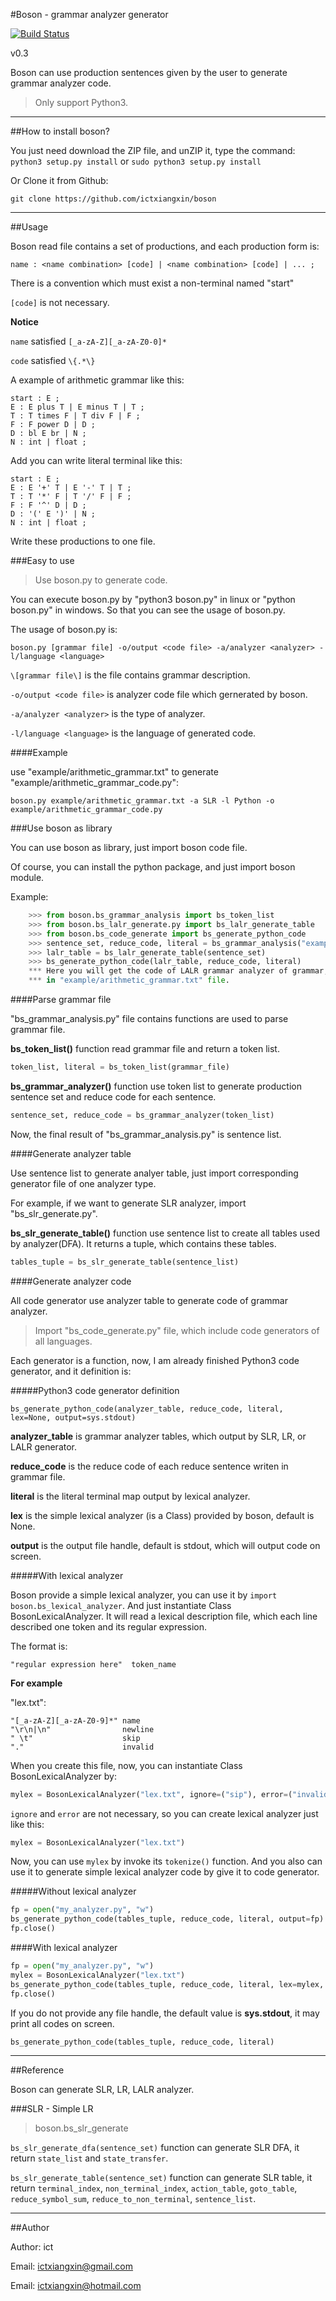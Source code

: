 #Boson  - grammar analyzer generator

[![Build Status](https://travis-ci.org/ictxiangxin/boson.svg?branch=master)](https://travis-ci.org/ictxiangxin/boson)

v0.3

Boson can use production sentences given by the user to generate grammar analyzer code.

> Only support Python3.

* * *

##How to install boson?

You just need download the ZIP file, and unZIP it, type the command:
 `python3 setup.py install` or `sudo python3 setup.py install`

Or Clone it from Github:

`git clone https://github.com/ictxiangxin/boson`

* * *

##Usage

Boson read file contains a set of productions, and each production form is:

```
name : <name combination> [code] | <name combination> [code] | ... ;
```

There is a convention which must exist a non-terminal named "start"

`[code]` is not necessary.

**Notice**

`name` satisfied `[_a-zA-Z][_a-zA-Z0-0]*`

`code` satisfied `\{.*\}`

A example of arithmetic grammar like this:

```
start : E ;
E : E plus T | E minus T | T ;
T : T times F | T div F | F ;
F : F power D | D ;
D : bl E br | N ;
N : int | float ;
```

Add you can write literal terminal like this:

```
start : E ;
E : E '+' T | E '-' T | T ;
T : T '*' F | T '/' F | F ;
F : F '^' D | D ;
D : '(' E ')' | N ;
N : int | float ;
```

Write these productions to one file.

###Easy to use

> Use boson.py to generate code.

You can execute boson.py by "python3 boson.py" in linux or "python boson.py" in windows.
So that you can see the usage of boson.py.

The usage of boson.py is:

```
boson.py [grammar file] -o/output <code file> -a/analyzer <analyzer> -l/language <language>
```

`\[grammar file\]` is the file contains grammar description.

`-o/output <code file>` is analyzer code file which gernerated by boson.

`-a/analyzer <analyzer>` is the type of analyzer.

`-l/language <language>` is the language of generated code.

####Example

use "example/arithmetic_grammar.txt" to generate "example/arithmetic_grammar_code.py":

```
boson.py example/arithmetic_grammar.txt -a SLR -l Python -o example/arithmetic_grammar_code.py
```

###Use boson as library

You can use boson as library, just import boson code file.

Of course, you can install the python package, and just import boson module.

Example:

```python
    >>> from boson.bs_grammar_analysis import bs_token_list
    >>> from boson.bs_lalr_generate.py import bs_lalr_generate_table
    >>> from boson.bs_code_generate import bs_generate_python_code
    >>> sentence_set, reduce_code, literal = bs_grammar_analysis("example/arithmetic_grammar.txt")
    >>> lalr_table = bs_lalr_generate_table(sentence_set)
    >>> bs_generate_python_code(lalr_table, reduce_code, literal)
    *** Here you will get the code of LALR grammar analyzer of grammar, which described ***
    *** in "example/arithmetic_grammar.txt" file.                                       ***
```

####Parse grammar file

"bs_grammar_analysis.py" file contains functions are used to parse grammar file.

**bs_token_list()** function read grammar file and return a token list.

```python
token_list, literal = bs_token_list(grammar_file)
```

**bs_grammar_analyzer()** function use token list to generate production sentence set and reduce code for each sentence.

```python
sentence_set, reduce_code = bs_grammar_analyzer(token_list)
```

Now, the final result of "bs_grammar_analysis.py" is sentence list.

####Generate analyzer table

Use sentence list to generate analyer table, just import corresponding generator file of one analyzer type.

For example, if we want to generate SLR analyzer, import "bs_slr_generate.py".

**bs_slr_generate_table()** function use sentence list to create all tables used by analyzer(DFA).
It returns a tuple, which contains these tables.

```python
tables_tuple = bs_slr_generate_table(sentence_list)
```

####Generate analyzer code

All code generator use analyzer table to generate code of grammar analyzer.

> Import "bs_code_generate.py" file, which include code generators of all languages.

Each generator is a function, now, I am already finished Python3 code generator, and it definition is:

#####Python3 code generator definition

`bs_generate_python_code(analyzer_table, reduce_code, literal, lex=None, output=sys.stdout)`

**analyzer_table** is grammar analyzer tables, which output by SLR, LR, or LALR generator.

**reduce_code** is the reduce code of each reduce sentence writen in grammar file.

**literal** is the literal terminal map output by lexical analyzer.

**lex** is the simple lexical analyzer (is a Class) provided by boson, default is None.

**output** is the output file handle, default is stdout, which will output code on screen.

#####With lexical analyzer

Boson provide a simple lexical analyzer, you can use it by `import boson.bs_lexical_analyzer`.
And just instantiate Class BosonLexicalAnalyzer.
It will read a lexical description file, which each line described one token and its regular expression.

The format is:
```
"regular expression here"  token_name
```

**For example**

"lex.txt":

```
"[_a-zA-Z][_a-zA-Z0-9]*" name
"\r\n|\n"                newline
" \t"                    skip
"."                      invalid
```

When you create this file, now, you can instantiate Class BosonLexicalAnalyzer by:

```python
mylex = BosonLexicalAnalyzer("lex.txt", ignore=("sip"), error=("invalid"))
```

`ignore` and `error` are not necessary, so you can create lexical analyzer just like this:

``` python
mylex = BosonLexicalAnalyzer("lex.txt")
```

Now, you can use `mylex` by invoke its `tokenize()` function.
And you also can use it to generate simple lexical analyzer code by give it to code generator.

#####Without lexical analyzer

```python
fp = open("my_analyzer.py", "w")
bs_generate_python_code(tables_tuple, reduce_code, literal, output=fp)
fp.close()
```

####With lexical analyzer

```python
fp = open("my_analyzer.py", "w")
mylex = BosonLexicalAnalyzer("lex.txt")
bs_generate_python_code(tables_tuple, reduce_code, literal, lex=mylex, output=fp)
fp.close()
```

If you do not provide any file handle, the default value is **sys.stdout**, it may print all codes on screen.

```python
bs_generate_python_code(tables_tuple, reduce_code, literal)
```

* * *

##Reference

Boson can generate SLR, LR, LALR analyzer.

###SLR - Simple LR

> boson.bs_slr_generate

`bs_slr_generate_dfa(sentence_set)` function can generate SLR DFA, it return `state_list` and `state_transfer`.

`bs_slr_generate_table(sentence_set)` function can generate SLR table, it return `terminal_index`, `non_terminal_index`,
 `action_table`, `goto_table`, `reduce_symbol_sum`, `reduce_to_non_terminal`, `sentence_list`.

* * *

##Author

Author: ict

Email: ictxiangxin@gmail.com

Email: ictxiangxin@hotmail.com
